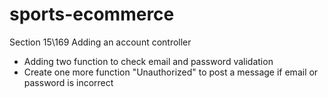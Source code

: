 # sports-ecommerce

Section 15\169 Adding an account controller

- Adding two function to check email and password validation
- Create one more function "Unauthorized" to post a message if email or password is incorrect









 













